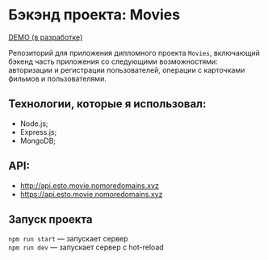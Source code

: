 # Бэкэнд проекта: Movies

<a href="https://esto.movie.nomoredomains.xyz">DEMO (в разработке)</a>

Репозиторий для приложения дипломного проекта `Movies`, включающий бэкенд часть приложения со следующими возможностями: авторизации и регистрации пользователей, операции с карточками фильмов и пользователями.

## Технологии, которые я использовал:
* Node.js;
* Express.js;
* MongoDB;

## API:
* http://api.esto.movie.nomoredomains.xyz
* https://api.esto.movie.nomoredomains.xyz


## Запуск проекта

`npm run start` — запускает сервер   
`npm run dev` — запускает сервер с hot-reload
